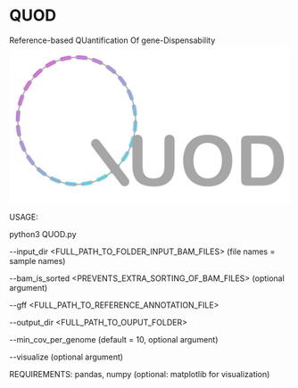 # QUOD
Reference-based QUantification Of gene-Dispensability
![alt text](https://github.com/KatharinaFrey/QUOD/blob/master/QUOD_logo.jpg)


USAGE:

python3 QUOD.py

--input_dir <FULL_PATH_TO_FOLDER_INPUT_BAM_FILES> (file names = sample names)

--bam_is_sorted <PREVENTS_EXTRA_SORTING_OF_BAM_FILES> (optional argument)

--gff <FULL_PATH_TO_REFERENCE_ANNOTATION_FILE>

--output_dir <FULL_PATH_TO_OUPUT_FOLDER>

--min_cov_per_genome <INTEGER> (default = 10, optional argument)

--visualize (optional argument)

REQUIREMENTS: pandas, numpy (optional: matplotlib for visualization)
